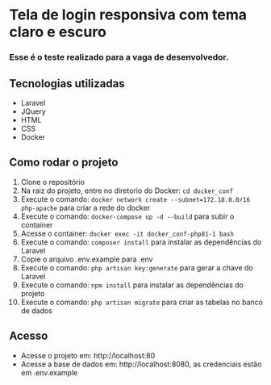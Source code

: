# Tela de login responsiva com tema claro e escuro

### Esse é o teste realizado para a vaga de desenvolvedor.

## Tecnologias utilizadas
- Laravel
- JQuery
- HTML
- CSS
- Docker

## Como rodar o projeto
1. Clone o repositório
2. Na raiz do projeto, entre no diretorio do Docker: ```cd docker_conf```
3. Execute o comando: ```docker network create --subnet=172.18.0.0/16 php-apache``` para criar a rede do docker
4. Execute o comando: ```docker-compose up -d --build``` para subir o container
5. Acesse o container: ```docker exec -it docker_conf-php81-1 bash```
6. Execute o comando: ```composer install``` para instalar as dependências do Laravel
7. Copie o arquivo .env.example para .env
8. Execute o comando: ```php artisan key:generate``` para gerar a chave do Laravel
9. Execute o comando: ```npm install``` para instalar as dependências do projeto
10. Execute o comando: ```php artisan migrate``` para criar as tabelas no banco de dados

## Acesso
- Acesse o projeto em: http://localhost:80
- Acesse a base de dados em: http://localhost:8080, as credenciais estão em .env.example
